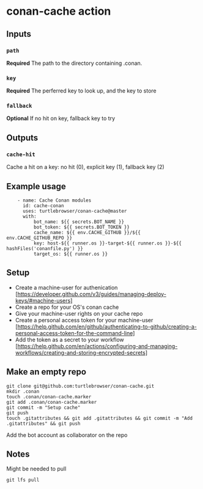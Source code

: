 # conan-cache action

## Inputs

### `path`

**Required** The path to the directory containing .conan.

### `key`

**Required** The perferred key to look up, and the key to store

### `fallback`

**Optional** If no hit on key, fallback key to try

## Outputs

### `cache-hit`

Cache a hit on a key: no hit (0), explicit key (1), fallback key (2)

## Example usage
~~~~
    - name: Cache Conan modules
      id: cache-conan
      uses: turtlebrowser/conan-cache@master
      with:
          bot_name: ${{ secrets.BOT_NAME }}
          bot_token: ${{ secrets.BOT_TOKEN }}
          cache_name: ${{ env.CACHE_GITHUB }}/${{ env.CACHE_GITHUB_REPO }}
          key: host-${{ runner.os }}-target-${{ runner.os }}-${{ hashFiles('conanfile.py') }}
          target_os: ${{ runner.os }}
~~~~

## Setup
* Create a machine-user for authenication [https://developer.github.com/v3/guides/managing-deploy-keys/#machine-users]
* Create a repo for your OS's conan cache
* Give your machine-user rights on your cache repo
* Create a personal access token for your machine-user [https://help.github.com/en/github/authenticating-to-github/creating-a-personal-access-token-for-the-command-line]
* Add the token as a secret to your workflow [https://help.github.com/en/actions/configuring-and-managing-workflows/creating-and-storing-encrypted-secrets]

## Make an empty repo
~~~
git clone git@github.com:turtlebrowser/conan-cache.git
mkdir .conan
touch .conan/conan-cache.marker
git add .conan/conan-cache.marker
git commit -m "Setup cache"
git push
touch .gitattributes && git add .gitattributes && git commit -m "Add .gitattributes" && git push
~~~

Add the bot account as collaborator on the repo

## Notes

Might be needed to pull
~~~
git lfs pull
~~~
